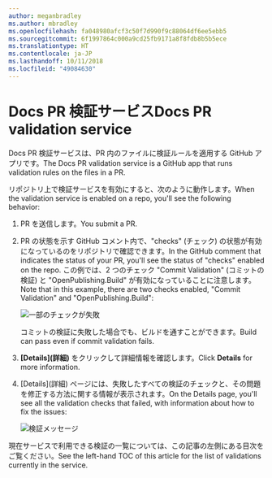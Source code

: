 ```yaml
---
author: meganbradley
ms.author: mbradley
ms.openlocfilehash: fa048980afcf3c50f7d990f9c88064df6ee5ebb5
ms.sourcegitcommit: 6f1997864c000a9cd25fb9171a8f8fdb8b5b5ece
ms.translationtype: HT
ms.contentlocale: ja-JP
ms.lasthandoff: 10/11/2018
ms.locfileid: "49084630"
---
```

# <a name="docs-pr-validation-service"></a><span data-ttu-id="7525e-101">Docs PR 検証サービス</span><span class="sxs-lookup"><span data-stu-id="7525e-101">Docs PR validation service</span></span>

<span data-ttu-id="7525e-102">Docs PR 検証サービスは、PR 内のファイルに検証ルールを適用する GitHub アプリです。</span><span class="sxs-lookup"><span data-stu-id="7525e-102">The Docs PR validation service is a GitHub app that runs validation rules on the files in a PR.</span></span>

<span data-ttu-id="7525e-103">リポジトリ上で検証サービスを有効にすると、次のように動作します。</span><span class="sxs-lookup"><span data-stu-id="7525e-103">When the validation service is enabled on a repo, you'll see the following behavior:</span></span>

1. <span data-ttu-id="7525e-104">PR を送信します。</span><span class="sxs-lookup"><span data-stu-id="7525e-104">You submit a PR.</span></span>
1. <span data-ttu-id="7525e-105">PR の状態を示す GitHub コメント内で、"checks" (チェック) の状態が有効になっているのをリポジトリで確認できます。</span><span class="sxs-lookup"><span data-stu-id="7525e-105">In the GitHub comment that indicates the status of your PR, you'll see the status of "checks" enabled on the repo.</span></span> <span data-ttu-id="7525e-106">この例では、2 つのチェック "Commit Validation" (コミットの検証) と "OpenPublishing.Build" が有効になっていることに注意します。</span><span class="sxs-lookup"><span data-stu-id="7525e-106">Note that in this example, there are two checks enabled, "Commit Validation" and "OpenPublishing.Build":</span></span>

   ![一部のチェックが失敗](media/validation-failed.png)

   <span data-ttu-id="7525e-108">コミットの検証に失敗した場合でも、ビルドを通すことができます。</span><span class="sxs-lookup"><span data-stu-id="7525e-108">Build can pass even if commit validation fails.</span></span>

1. <span data-ttu-id="7525e-109">**[Details]\(詳細\)** をクリックして詳細情報を確認します。</span><span class="sxs-lookup"><span data-stu-id="7525e-109">Click **Details** for more information.</span></span>
1. <span data-ttu-id="7525e-110">[Details]\(詳細\) ページには、失敗したすべての検証のチェックと、その問題を修正する方法に関する情報が表示されます。</span><span class="sxs-lookup"><span data-stu-id="7525e-110">On the Details page, you'll see all the validation checks that failed, with information about how to fix the issues:</span></span>

   ![検証メッセージ](media/validation-details.png)

<span data-ttu-id="7525e-112">現在サービスで利用できる検証の一覧については、この記事の左側にある目次をご覧ください。</span><span class="sxs-lookup"><span data-stu-id="7525e-112">See the left-hand TOC of this article for the list of validations currently in the service.</span></span>